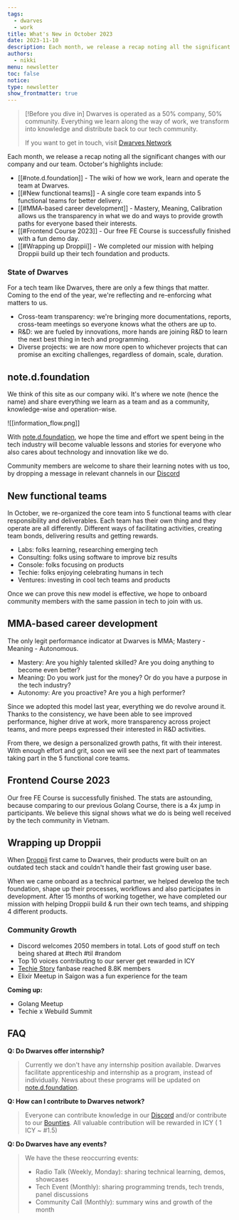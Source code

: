 ```yaml
---
tags:
  - dwarves
  - work
title: What's New in October 2023
date: 2023-11-10
description: Each month, we release a recap noting all the significant changes with our company and our team. October is our month for open-source and reflections.
authors:
  - nikki
menu: newsletter
toc: false
notice: 
type: newsletter
show_frontmatter: true
---
```

> [!Before you dive in]
> Dwarves is operated as a 50% company, 50% community. Everything we learn along the way of work, we transform into knowledge and distribute back to our tech community.
> 
> If you want to get in touch, visit [Dwarves Network](http://discord.gg/dwarvesv)


Each month, we release a recap noting all the significant changes with our company and our team. October's highlights include:

- [[#note.d.foundation]] - The wiki of how we work, learn and operate the team at Dwarves.
- [[#New functional teams]] - A single core team expands into 5 functional teams for better delivery.
- [[#MMA-based career development]] - Mastery, Meaning, Calibration allows us the transparency in what we do and ways to provide growth paths for everyone based their interests.
- [[#Frontend Course 2023]] - Our free FE Course is successfully finished with a fun demo day.
- [[#Wrapping up Droppii]] - We completed our mission with helping Droppii build up their tech foundation and products.

### State of Dwarves
For a tech team like Dwarves, there are only a few things that matter. Coming to the end of the year, we're reflecting and re-enforcing what matters to us.
- Cross-team transparency: we're bringing more documentations, reports, cross-team meetings so everyone knows what the others are up to.
- R&D: we are fueled by innovations, more hands are joining R&D to learn the next best thing in tech and programming.
- Diverse projects: we are now more open to whichever projects that can promise an exciting challenges, regardless of domain, scale, duration.

## note.d.foundation

We think of this site as our company wiki. It's where we note (hence the name) and share everything we learn as a team and as a community, knowledge-wise and operation-wise.

![[information_flow.png]]

With [note.d.foundation](note.d.foundation), we hope the time and effort we spent being in the tech industry will become valuable lessons and stories for everyone who also cares about technology and innovation like we do.

Community members are welcome to share their learning notes with us too, by dropping a message in relevant channels in our [Discord](http://discord.gg/dwarvesv)


## New functional teams

In October, we re-organized the core team into 5 functional teams with clear responsibility and deliverables. Each team has their own thing and they operate are all differently. Different ways of facilitating activities, creating team bonds, delivering results and getting rewards.

- Labs: folks learning, researching emerging tech
- Consulting: folks using software to improve biz results
- Console: folks focusing on products
- Techie: folks enjoying celebrating humans in tech
- Ventures: investing in cool tech teams and products

Once we can prove this new model is effective, we hope to onboard community members with the same passion in tech to join with us.


## MMA-based career development

The only legit performance indicator at Dwarves is MMA; Mastery - Meaning - Autonomous.

- Mastery: Are you highly talented skilled? Are you doing anything to become even better?
- Meaning: Do you work just for the money? Or do you have a purpose in the tech industry?
- Autonomy: Are you proactive? Are you a high performer?

Since we adopted this model last year, everything we do revolve around it. Thanks to the consistency, we have been able to see improved performance, higher drive at work, more transparency across project teams, and more peeps expressed their interested in R&D activities.

From there, we design a personalized growth paths, fit with their interest. With enough effort and grit, soon we will see the next part of teammates taking part in the 5 functional core teams.


## Frontend Course 2023

Our free FE Course is successfully finished. The stats are astounding, because comparing to our previous Golang Course, there is a 4x jump in participants. We believe this signal shows what we do is being well received by the tech community in Vietnam.


## Wrapping up Droppii

When [Droppii](http://droppii.com/en/) first came to Dwarves, their products were built on an outdated tech stack and couldn't handle their fast growing user base.

When we came onboard as a technical partner, we helped develop the tech foundation, shape up their processes, workflows and also participates in development. After 15 months of working together, we have completed our mission with helping Droppii build & run their own tech teams, and shipping 4 different products.


### Community Growth

- Discord welcomes 2050 members in total. Lots of good stuff on tech being shared at #tech #til #random
- Top 10 voices contributing to our server get rewarded in ICY
- [Techie Story](http://techiestory.net) fanbase reached 8.8K members
- Elixir Meetup in Saigon was a fun experience for the team

**Coming up:** 
- Golang Meetup
- Techie x Webuild Summit


## FAQ

**Q: Do Dwarves offer internship?**

> Currently we don't have any internship position available. Dwarves facilitate apprenticeship and internship as a program, instead of individually. News about these programs will be updated on [note.d.foundation](note.d.foundation).


**Q: How can I contribute to Dwarves network?**
> Everyone can contribute knowledge in our [Discord](http://discord.gg/dwarvesv) and/or contribute to our [Bounties](http://earn.d.foundation).
> All valuable contribution will be rewarded in ICY ( 1 ICY ~ #1.5)

**Q: Do Dwarves have any events?**
> We have the these reoccurring events:
> - Radio Talk (Weekly, Monday): sharing technical learning, demos, showcases
> - Tech Event (Monthly): sharing programming trends, tech trends, panel discussions
> - Community Call (Monthly):  summary wins and growth of the month